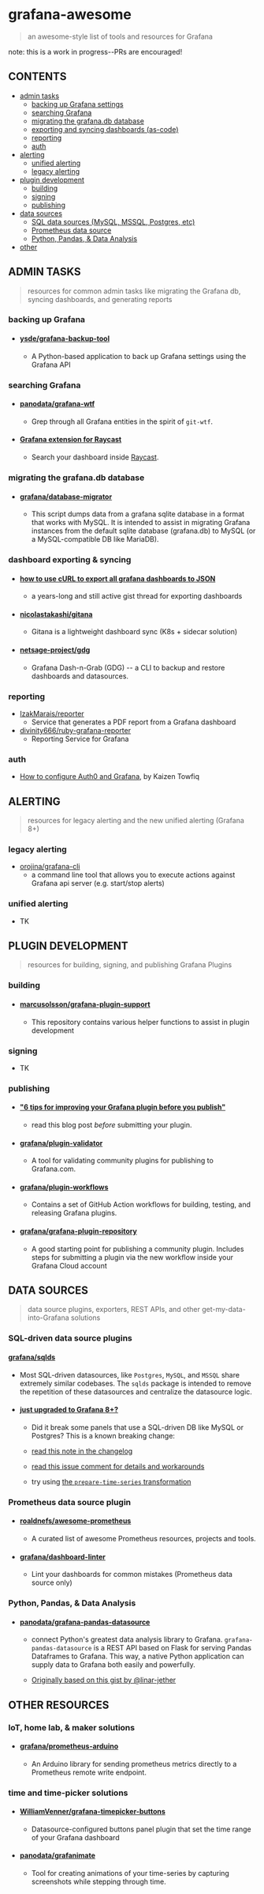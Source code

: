 # grafana-awesome

> an awesome-style list of tools and resources for Grafana

note: this is a work in progress--PRs are encouraged!

## CONTENTS

- [admin tasks](#admin-tasks)
    - [backing up Grafana settings](#backing-up-grafana)
    - [searching Grafana](#searching-grafana)
    - [migrating the grafana.db database](#migrating-the-grafanadb-database)
    - [exporting and syncing dashboards (as-code)](#dashboard-exporting--syncing)
    - [reporting](#reporting)
    - [auth](#auth)
- [alerting](#alerting)
    - [unified alerting](#unified-alerting)
    - [legacy alerting](#legacy-alerting)
- [plugin development](#plugin-development)
    - [building](#building)
    - [signing](#signing)
    - [publishing](#publishing)
- [data sources](#data-sources)
    - [SQL data sources (MySQL, MSSQL, Postgres, etc)](#sql-driven-data-sources)
    - [Prometheus data source](#prometheus-data-source)
    - [Python, Pandas, & Data Analysis](#python-pandas--data-analysis)
- [other](#other)

## ADMIN TASKS

> resources for common admin tasks like migrating the Grafana db, syncing dashboards, and generating reports

### backing up Grafana

- #### [ysde/grafana-backup-tool](https://github.com/ysde/grafana-backup-tool)
    
    - A Python-based application to back up Grafana settings using the Grafana API

### searching Grafana

- #### [panodata/grafana-wtf](https://github.com/panodata/grafana-wtf)

    - Grep through all Grafana entities in the spirit of `git-wtf`.

- #### [Grafana extension for Raycast](https://github.com/raycast/extensions/tree/main/extensions/grafana)

    - Search your dashboard inside [Raycast](https://www.raycast.com/).

### migrating the grafana.db database

- #### [grafana/database-migrator](https://github.com/grafana/database-migrator)

    - This script dumps data from a grafana sqlite database in a format that works with MySQL. It is intended to assist in migrating Grafana instances from the default sqlite database (grafana.db) to MySQL (or a MySQL-compatible DB like MariaDB).

### dashboard exporting & syncing

- #### [how to use cURL to export all grafana dashboards to JSON](https://gist.github.com/crisidev/bd52bdcc7f029be2f295#gistcomment-3975489)

    - a years-long and still active gist thread for exporting dashboards

- #### [nicolastakashi/gitana](https://github.com/nicolastakashi/gitana)

    - Gitana is a lightweight dashboard sync (K8s + sidecar solution)

- #### [netsage-project/gdg](https://github.com/netsage-project/gdg)

    - Grafana Dash-n-Grab (GDG) -- a CLI to backup and restore dashboards and datasources.

### reporting

- [IzakMarais/reporter](https://github.com/IzakMarais/reporter)
    - Service that generates a PDF report from a Grafana dashboard
- [divinity666/ruby-grafana-reporter](https://github.com/divinity666/ruby-grafana-reporter)
    - Reporting Service for Grafana

### auth

- [How to configure Auth0 and Grafana](https://cyral.com/blog/how-to-grafana-auth0/), by Kaizen Towfiq 

## ALERTING

> resources for legacy alerting and the new unified alerting (Grafana 8+)
### legacy alerting

- [orojina/grafana-cli](https://github.com/orojina/grafana-cli)
    - a command line tool that allows you to execute actions against Grafana api server (e.g. start/stop alerts)

### unified alerting

- TK
## PLUGIN DEVELOPMENT
> resources for building, signing, and publishing Grafana Plugins

### building

- #### [marcusolsson/grafana-plugin-support](https://github.com/marcusolsson/grafana-plugin-support)

    - This repository contains various helper functions to assist in plugin development

### signing

- TK

### publishing

- #### ["6 tips for improving your Grafana plugin before you publish"](https://grafana.com/blog/2021/01/21/6-tips-for-improving-your-grafana-plugin-before-you-publish/)
    - read this blog post _before_ submitting your plugin.

- #### [grafana/plugin-validator](https://github.com/grafana/plugin-validator)

    - A tool for validating community plugins for publishing to Grafana.com.

- #### [grafana/plugin-workflows](https://github.com/grafana/plugin-workflows)

    - Contains a set of GitHub Action workflows for building, testing, and releasing Grafana plugins.

- #### [grafana/grafana-plugin-repository](https://github.com/grafana/grafana-plugin-repository)

    - A good starting point for publishing a community plugin. Includes steps for submitting a plugin via the new workflow inside your Grafana Cloud account

## DATA SOURCES

> data source plugins, exporters, REST APIs, and other get-my-data-into-Grafana solutions

### SQL-driven data source plugins

#### [grafana/sqlds](https://github.com/grafana/sqlds)

- Most SQL-driven datasources, like `Postgres`, `MySQL`, and `MSSQL` share extremely similar codebases. The `sqlds` package is intended to remove the repetition of these datasources and centralize the datasource logic.

- #### [just upgraded to Grafana 8+?](https://grafana.com/docs/grafana/latest/installation/upgrading/#postgres-mysql-microsoft-sql-server-data-sources) 
    - Did it break some panels that use a SQL-driven DB like MySQL or Postgres? This is a known breaking change:

    - [read this note in the changelog](https://grafana.com/docs/grafana/latest/installation/upgrading/#postgres-mysql-microsoft-sql-server-data-sources)
    - [read this issue comment for details and workarounds](https://github.com/grafana/grafana/issues/35534#issuecomment-861519658)
    - try using [the `prepare-time-series` transformation](https://grafana.com/docs/grafana/latest/panels/transformations/types-options/#prepare-time-series)

### Prometheus data source plugin

- #### [roaldnefs/awesome-prometheus](https://github.com/roaldnefs/awesome-prometheus)

    - A curated list of awesome Prometheus resources, projects and tools.

- #### [grafana/dashboard-linter](https://github.com/grafana/dashboard-linter)

    - Lint your dashboards for common mistakes (Prometheus data source only)

### Python, Pandas, & Data Analysis

- #### [panodata/grafana-pandas-datasource](https://github.com/panodata/grafana-pandas-datasource)

    - connect Python's greatest data analysis library to Grafana. `grafana-pandas-datasource` is a REST API based on Flask for serving Pandas Dataframes to Grafana. This way, a native Python application can supply data to Grafana both easily and powerfully. 

    - [Originally based on this gist by @linar-jether](https://gist.github.com/linar-jether/95ff412f9d19fdf5e51293eb0c09b850)

## OTHER RESOURCES

### IoT, home lab, & maker solutions

- #### [grafana/prometheus-arduino](https://github.com/grafana/prometheus-arduino)

    - An Arduino library for sending prometheus metrics directly to a Prometheus remote write endpoint.

### time and time-picker solutions

- #### [WilliamVenner/grafana-timepicker-buttons](https://github.com/WilliamVenner/grafana-timepicker-buttons)

    - Datasource-configured buttons panel plugin that set the time range of your Grafana dashboard

- #### [panodata/grafanimate](https://github.com/panodata/grafanimate)

    - Tool for creating animations of your time-series by capturing screenshots while stepping through time.
